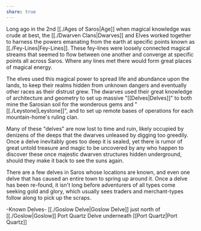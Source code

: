 ```yaml
---
share: true
---
```


Long ago in the 2nd [[./Ages of Saros|Age]] when magical knowledge was crude at best, the [[./Dwarven Clans|Dwarves]] and Elves worked together to harness the powers emanating from the earth at specific points known as [[./Fey-Lines|Fey-Lines]]. These fey-lines were loosely connected magical streams that seemed to flow between one another and converge at specific points all across Saros. Where any lines met there would form great places of magical energy.

The elves used this magical power to spread life and abundance upon the lands, to keep their realms hidden from unknown dangers and eventually other races as their distrust grew. The dwarves used their great knowledge of architecture and geometry to set up massive "[[Delves|Delves]]" to both mine the Sarosian soil for the wonderous gems and "[[./Leystone|Leystone]]", and to set up remote bases of operations for each mountain-home's ruling clan.

Many of these "delves" are now lost to time and ruin, likely occupied by denizens of the deeps that the dwarves unleased by digging too greedily. Once a delve inevitably goes too deep it is sealed, yet there is rumor of great untold treasure and magic to be uncovered by any who happen to discover these once majestic dwarven structures hidden underground, should they make it back to see the suns again.

There are a few delves in Saros whose locations are known, and even one delve that has caused an entire town to spring up around it. Once a delve has been re-found, it isn't long before adventurers of all types come seeking gold and glory, which usually sees traders and merchant-types follow along to pick up the scraps.

-Known Delves-
[[./Goslow Delve|Goslow Delve]] just north of [[./Goslow|Goslow]]
Port Quartz Delve underneath [[Port Quartz|Port Quartz]]
